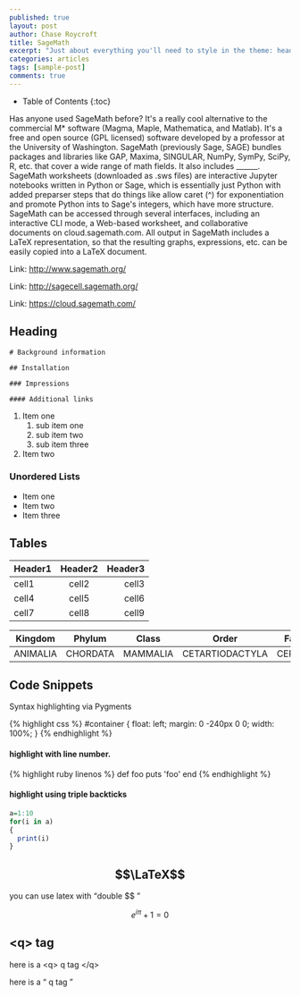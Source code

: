 ```yaml
---
published: true
layout: post
author: Chase Roycroft
title: SageMath
excerpt: "Just about everything you'll need to style in the theme: headings, paragraphs, blockquotes, tables, code blocks, and more."
categories: articles
tags: [sample-post]
comments: true
---
```


* Table of Contents
{:toc}

Has anyone used SageMath before? It's a really cool alternative to the commercial M* software (Magma, Maple, Mathematica, and Matlab). It's a free and open source (GPL licensed) software developed by a professor at the University of Washington. SageMath (previously Sage, SAGE) bundles packages and libraries like GAP, Maxima, SINGULAR, NumPy, SymPy, SciPy, R, etc. that cover a wide range of math fields. It also includes ______. SageMath worksheets (downloaded as .sws files) are interactive Jupyter notebooks written in Python or Sage, which is essentially just Python with added preparser steps that do things like allow caret (^) for exponentiation and promote Python ints to Sage's integers, which have more structure. SageMath can be accessed through several interfaces, including an interactive CLI mode, a Web-based worksheet, and collaborative documents on cloud.sagemath.com. All output in SageMath includes a LaTeX representation, so that the resulting graphs, expressions, etc. can be easily copied into a LaTeX document.

Link: http://www.sagemath.org/

Link: http://sagecell.sagemath.org/

Link: https://cloud.sagemath.com/


## Heading

~~~
# Background information

## Installation

### Impressions

#### Additional links
~~~

1. Item one
   1. sub item one
   2. sub item two
   3. sub item three
2. Item two

### Unordered Lists

* Item one
* Item two
* Item three

## Tables

| Header1 | Header2 | Header3 |
|:--------|:-------:|--------:|
| cell1   | cell2   | cell3   |
| cell4   | cell5   | cell6   |
| cell7   | cell8   | cell9   |


| Kingdom | Phylum  | Class | Order | Family |
|:------:|:------:|:------:|:------:|:------:|
|ANIMALIA|CHORDATA|MAMMALIA|CETARTIODACTYLA|CERVIDAE|


## Code Snippets

Syntax highlighting via Pygments

{% highlight css %}
#container {
  float: left;
  margin: 0 -240px 0 0;
  width: 100%;
}
{% endhighlight %}


#### highlight with line number.

{% highlight ruby linenos  %}
def foo
  puts 'foo'
end
{% endhighlight %}


#### highlight using triple backticks

```r
a=1:10
for(i in a)
{
  print(i)
}


```

## $$\LaTeX$$

you can use latex with <q>double $$ </q>

$$e^{i\pi}+1=0$$


## \<q\> tag

here is a \<q\> q tag \</q\>


here is a <q> q tag </q>
